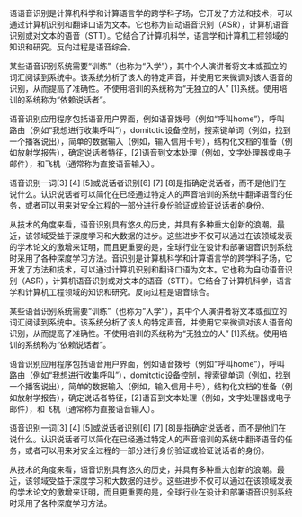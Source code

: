 语语音识别是计算机科学和计算语言学的跨学科子场，它开发了方法和技术，可以通过计算机识别和翻译口语为文本。它也称为自动语音识别（ASR），计算机语音识别或对文本的语音（STT）。它结合了计算机科学，语言学和计算机工程领域的知识和研究。反向过程是语音综合。

某些语音识别系统需要“训练”（也称为“入学”），其中个人演讲者将文本或孤立的词汇阅读到系统中。该系统分析了该人的特定声音，并使用它来微调对该人语音的识别，从而提高了准确性。不使用培训的系统称为“无独立的人” [1]系统。使用培训的系统称为“依赖说话者”。

语音识别应用程序包括语音用户界面，例如语音拨号（例如“呼叫home”），呼叫路由（例如“我想进行收集呼叫”），domitotic设备控制，搜索键单词（例如，找到一个播客说出），简单的数据输入（例如，输入信用卡号），结构化文档的准备（例如放射学报告），确定说话者特征，[2]语音到文本处理（例如，文字处理器或电子邮件），和飞机（通常称为直接语音输入）。

语音识别一词[3] [4] [5]或说话者识别[6] [7] [8]是指确定说话者，而不是他们在说什么。认识说话者可以简化在已经通过特定人的声音培训的系统中翻译语音的任务，或者可以用来对安全过程的一部分进行身份验证或验证说话者的身份。

从技术的角度来看，语音识别具有悠久的历史，并具有多种重大创新的浪潮。最近，该领域受益于深度学习和大数据的进步。这些进步不仅可以通过在该领域发表的学术论文的激增来证明，而且更重要的是，全球行业在设计和部署语音识别系统时采用了各种深度学习方法。音识别是计算机科学和计算语言学的跨学科子场，它开发了方法和技术，可以通过计算机识别和翻译口语为文本。它也称为自动语音识别（ASR），计算机语音识别或对文本的语音（STT）。它结合了计算机科学，语言学和计算机工程领域的知识和研究。反向过程是语音综合。

某些语音识别系统需要“训练”（也称为“入学”），其中个人演讲者将文本或孤立的词汇阅读到系统中。该系统分析了该人的特定声音，并使用它来微调对该人语音的识别，从而提高了准确性。不使用培训的系统称为“无独立的人” [1]系统。使用培训的系统称为“依赖说话者”。

语音识别应用程序包括语音用户界面，例如语音拨号（例如“呼叫home”），呼叫路由（例如“我想进行收集呼叫”），domitotic设备控制，搜索键单词（例如，找到一个播客说出），简单的数据输入（例如，输入信用卡号），结构化文档的准备（例如放射学报告），确定说话者特征，[2]语音到文本处理（例如，文字处理器或电子邮件），和飞机（通常称为直接语音输入）。

语音识别一词[3] [4] [5]或说话者识别[6] [7] [8]是指确定说话者，而不是他们在说什么。认识说话者可以简化在已经通过特定人的声音培训的系统中翻译语音的任务，或者可以用来对安全过程的一部分进行身份验证或验证说话者的身份。

从技术的角度来看，语音识别具有悠久的历史，并具有多种重大创新的浪潮。最近，该领域受益于深度学习和大数据的进步。这些进步不仅可以通过在该领域发表的学术论文的激增来证明，而且更重要的是，全球行业在设计和部署语音识别系统时采用了各种深度学习方法。